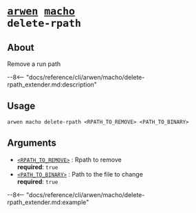 <!--- This file is autogenerated. Do not edit manually! -->
# <code>[arwen](../../arwen.md) [macho](../macho.md) delete-rpath</code>

## About
Remove a run path

--8<-- "docs/reference/cli/arwen/macho/delete-rpath_extender.md:description"

## Usage
```
arwen macho delete-rpath <RPATH_TO_REMOVE> <PATH_TO_BINARY>
```

## Arguments
- <a id="arg-<RPATH_TO_REMOVE>" href="#arg-<RPATH_TO_REMOVE>">`<RPATH_TO_REMOVE>`</a>
:  Rpath to remove
<br>**required**: `true`
- <a id="arg-<PATH_TO_BINARY>" href="#arg-<PATH_TO_BINARY>">`<PATH_TO_BINARY>`</a>
:  Path to the file to change
<br>**required**: `true`

--8<-- "docs/reference/cli/arwen/macho/delete-rpath_extender.md:example"
